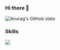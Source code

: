 ### Hi there 👋




![Anurag's GitHub stats](https://github-readme-stats.vercel.app/api?username=youGwang&show_icons=true&theme=radical)


### Skills


<img src="https://img.shields.io/badge/Android-3DDC84?style=flat-square&logo=Android&logoColor=white"/>




